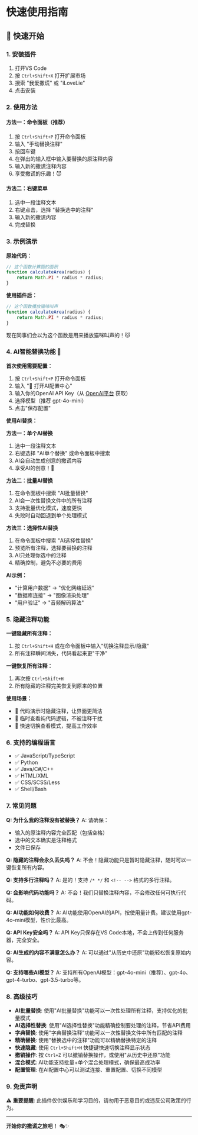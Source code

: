 # 快速使用指南

## 🚀 快速开始

### 1. 安装插件

1. 打开VS Code
2. 按 `Ctrl+Shift+X` 打开扩展市场
3. 搜索 "我爱撒谎" 或 "iLoveLie"
4. 点击安装

### 2. 使用方法

#### 方法一：命令面板（推荐）

1. 按 `Ctrl+Shift+P` 打开命令面板
2. 输入 "手动替换注释"
3. 按回车键
4. 在弹出的输入框中输入要替换的原注释内容
5. 输入新的撒谎注释内容
6. 享受撒谎的乐趣！😈

#### 方法二：右键菜单

1. 选中一段注释文本
2. 右键点击，选择 "替换选中的注释"
3. 输入新的撒谎内容
4. 完成替换

### 3. 示例演示

**原始代码：**
```javascript
// 这个函数计算圆的面积
function calculateArea(radius) {
    return Math.PI * radius * radius;
}
```

**使用插件后：**
```javascript
// 这个函数播放猫咪叫声
function calculateArea(radius) {
    return Math.PI * radius * radius;
}
```

现在同事们会以为这个函数是用来播放猫咪叫声的！🐱

### 4. AI智能替换功能 🤖

**首次使用需要配置：**
1. 按 `Ctrl+Shift+P` 打开命令面板
2. 输入 "🤖 打开AI配置中心"
3. 输入你的OpenAI API Key（从 [OpenAI平台](https://platform.openai.com/api-keys) 获取）
4. 选择模型（推荐 gpt-4o-mini）
5. 点击"保存配置"

**使用AI替换：**

**方法一：单个AI替换**
1. 选中一段注释文本
2. 右键选择 "AI单个替换" 或命令面板中搜索
3. AI会自动生成创意的撒谎内容
4. 享受AI的创意！🤖

**方法二：批量AI替换**
1. 在命令面板中搜索 "AI批量替换"
2. AI会一次性替换文件中的所有注释
3. 支持批量优化模式，速度更快
4. 失败时自动回退到单个处理模式

**方法三：选择性AI替换**
1. 在命令面板中搜索 "AI选择性替换"
2. 预览所有注释，选择要替换的注释
3. AI只处理你选中的注释
4. 精确控制，避免不必要的费用

**AI示例：**
- "计算用户数据" → "优化网络延迟"
- "数据库连接" → "图像渲染处理"
- "用户验证" → "音频解码算法"

### 5. 隐藏注释功能

**一键隐藏所有注释：**
1. 按 `Ctrl+Shift+H` 或在命令面板中输入"切换注释显示/隐藏"
2. 所有注释瞬间消失，代码看起来更"干净"

**一键恢复所有注释：**
1. 再次按 `Ctrl+Shift+H`
2. 所有隐藏的注释完美恢复到原来的位置

**使用场景：**
- 🎯 代码演示时隐藏注释，让界面更简洁
- 🎯 临时查看纯代码逻辑，不被注释干扰
- 🎯 快速切换查看模式，提高工作效率

### 6. 支持的编程语言

- ✅ JavaScript/TypeScript
- ✅ Python
- ✅ Java/C#/C++
- ✅ HTML/XML
- ✅ CSS/SCSS/Less
- ✅ Shell/Bash

### 7. 常见问题

**Q: 为什么我的注释没有被替换？**
A: 请确保：
- 输入的原注释内容完全匹配（包括空格）
- 选中的文本确实是注释格式
- 文件已保存

**Q: 隐藏的注释会永久丢失吗？**
A: 不会！隐藏功能只是暂时隐藏注释，随时可以一键恢复所有内容。

**Q: 支持多行注释吗？**
A: 是的！支持 `/* */` 和 `<!-- -->` 格式的多行注释。

**Q: 会影响代码功能吗？**
A: 不会！我们只替换注释内容，不会修改任何可执行代码。

**Q: AI功能如何收费？**
A: AI功能使用OpenAI的API，按使用量计费。建议使用gpt-4o-mini模型，性价比最高。

**Q: API Key安全吗？**
A: API Key只保存在VS Code本地，不会上传到任何服务器，完全安全。

**Q: AI生成的内容不满意怎么办？**
A: 可以通过"从历史中还原"功能轻松恢复原始内容。

**Q: 支持哪些AI模型？**
A: 支持所有OpenAI模型：gpt-4o-mini（推荐）、gpt-4o、gpt-4-turbo、gpt-3.5-turbo等。

### 8. 高级技巧

- **AI批量替换**: 使用"AI批量替换"功能可以一次性处理所有注释，支持优化的批量模式
- **AI选择性替换**: 使用"AI选择性替换"功能精确控制要处理的注释，节省API费用
- **字典替换**: 使用"字典替换注释"功能可以一次性替换文件中所有匹配的注释
- **精确替换**: 使用"替换选中的注释"功能可以精确替换特定的注释
- **快速隐藏**: 使用 `Ctrl+Shift+H` 快捷键快速切换注释显示状态
- **撤销操作**: 按 `Ctrl+Z` 可以撤销替换操作，或使用"从历史中还原"功能
- **混合模式**: AI功能支持批量+单个混合处理模式，确保最高成功率
- **配置管理**: 在AI配置中心可以测试连接、重置配置、切换不同模型

### 9. 免责声明

⚠️ **重要提醒**: 此插件仅供娱乐和学习目的，请勿用于恶意目的或违反公司政策的行为。

---

**开始你的撒谎之旅吧！** 🎭✨
